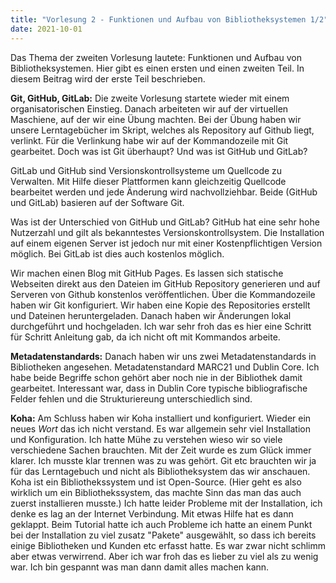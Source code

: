 ```yaml
---
title: "Vorlesung 2 - Funktionen und Aufbau von Bibliotheksystemen 1/2"
date: 2021-10-01
---
```


Das Thema der zweiten Vorlesung lautete: Funktionen und Aufbau von Bibliotheksystemen. Hier gibt es einen ersten und einen zweiten Teil. In diesem Beitrag wird der erste Teil beschrieben. 

**Git, GitHub, GitLab:** Die zweite Vorlesung startete wieder mit einem organisatorischen Einstieg. Danach arbeiteten wir auf der virtuellen Maschiene, auf der wir eine Übung machten. Bei der Übung haben wir unsere Lerntagebücher im Skript, welches als Repository auf Github liegt, verlinkt. Für die Verlinkung habe wir auf der Kommandozeile mit Git gearbeitet. Doch was ist Git überhaupt? Und was ist GitHub und GitLab?

GitLab und GitHub sind Versionskontrollsysteme um Quellcode zu Verwalten. Mit Hilfe dieser Plattformen kann gleichzeitig Quellcode bearbeitet werden und jede Änderung wird nachvollziehbar. Beide (GitHub und GitLab) basieren auf der Software Git.

Was ist der Unterschied von GitHub und GitLab? 
GitHub hat eine sehr hohe Nutzerzahl und gilt als bekanntestes Versionskontrollsystem. Die Installation auf einem eigenen Server ist jedoch nur mit einer Kostenpflichtigen Version möglich. Bei GitLab ist dies auch kostenlos möglich. 

Wir machen einen Blog mit GitHub Pages. Es lassen sich statische Webseiten direkt aus den Dateien im GitHub Repository generieren und auf Serveren von Github konstenlos veröffentlichen. Über die Kommandozeile haben wir Git konfiguriert. Wir haben eine Kopie des Repositories erstellt und Dateinen heruntergeladen. Danach haben wir Änderungen lokal durchgeführt und hochgeladen. Ich war sehr froh das es hier eine Schritt für Schritt Anleitung gab, da ich nicht oft mit Kommandos arbeite. 

**Metadatenstandards:** Danach haben wir uns zwei Metadatenstandards in Bibliotheken angesehen. Metadatenstandard MARC21 und Dublin Core. Ich habe beide Begriffe schon gehört aber noch nie in der Bibliothek damit gearbeitet. Interessant war, dass in Dublin Core typische bibliografische Felder fehlen und die Strukturiereung unterschiedlich sind.

**Koha:** Am Schluss haben wir Koha installiert und konfiguriert. Wieder ein neues *Wort* das ich nicht verstand. Es war allgemein sehr viel Installation und Konfiguration. Ich hatte Mühe zu verstehen wieso wir so viele verschiedene Sachen brauchten. Mit der Zeit wurde es zum Glück immer klarer. Ich musste klar trennen was zu was gehört. Git etc brauchten wir ja für das Lerntagebuch und nicht als Bibliotheksystem das wir anschauen. Koha ist ein Bibliothekssystem und ist Open-Source. (Hier geht es also wirklich um ein Bibliothekssystem, das machte Sinn das man das auch zuerst installieren musste.) Ich hatte leider Probleme mit der Installation, ich denke es lag an der Internet Verbindung. Mit etwas Hilfe hat es dann geklappt. Beim Tutorial hatte ich auch Probleme ich hatte an einem Punkt bei der Installation zu viel zusatz "Pakete" ausgewählt, so dass ich bereits einige Bibliotheken und Kunden etc erfasst hatte. Es war zwar nicht schlimm aber etwas verwirrend. Aber ich war froh das es lieber zu viel als zu wenig war. Ich bin gespannt was man dann damit alles machen kann.

